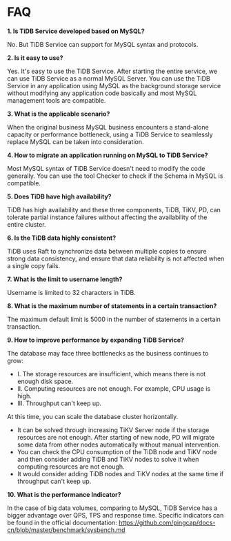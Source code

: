 # FAQ
**1. Is TiDB Service developed based on MySQL?**

No. But TiDB Service can support for MySQL syntax and protocols.

**2. Is it easy to use?**

Yes. It's easy to use the TiDB Service. After starting the entire service, we can use TiDB Service as a normal MySQL Server. You can use the TiDB Service in any application using MySQL as the background storage service without modifying any application code basically and most MySQL management tools are compatible.

**3. What is the applicable scenario?**

When the original business MySQL business encounters a stand-alone capacity or performance bottleneck, using a TiDB Service to seamlessly replace MySQL can be taken into consideration.

**4. How to migrate an application running on MySQL to TiDB Service?**

Most MySQL syntax of TiDB Service doesn't need to modify the code generally. You can use the tool Checker to check if the Schema in MySQL is compatible.

**5. Does TiDB have high availability?**

TiDB has high availability and these three components, TiDB, TiKV, PD, can tolerate partial instance failures without affecting the availability of the entire cluster.

**6. Is the TiDB data highly consistent?**

TiDB uses Raft to synchronize data between multiple copies to ensure strong data consistency, and ensure that data reliability is not affected when a single copy fails.

**7. What is the limit to username length?**

Username is limited to 32 characters in TiDB.

**8. What is the maximum number of statements in a certain transaction?**

The maximum default limit is 5000 in the number of statements in a certain transaction.

**9. How to improve performance by expanding TiDB Service?**

The database may face three bottlenecks as the business continues to grow:
- I. The storage resources are insufficient, which means there is not enough disk space.
- II. Computing resources are not enough. For example, CPU usage is high.
- III. Throughput can't keep up.

At this time, you can scale the database cluster horizontally.
- It can be solved through increasing TiKV Server node if the storage resources are not enough. After starting of new node, PD will migrate some data from other nodes automatically without manual intervention.
- You can check the CPU consumption of the TiDB node and TiKV node and then consider adding TiDB and TiKV nodes to solve it when computing resources are not enough.
- It would consider adding TiDB nodes and TiKV nodes at the same time if throughput can't keep up.

**10. What is the performance Indicator?**

In the case of big data volumes, comparing to MySQL, TiDB Service has a bigger advantage over QPS, TPS and response time. Specific indicators can be found in the official documentation: https://github.com/pingcap/docs-cn/blob/master/benchmark/sysbench.md
